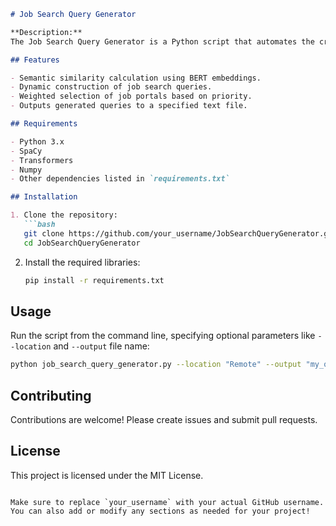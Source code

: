 
```markdown
# Job Search Query Generator

**Description:**  
The Job Search Query Generator is a Python script that automates the creation of job search queries for data engineering roles in cloud platforms like Azure and AWS. It uses NLP techniques to match job titles with relevant technologies, generates customized search queries, and saves them to a file for easy access.

## Features

- Semantic similarity calculation using BERT embeddings.
- Dynamic construction of job search queries.
- Weighted selection of job portals based on priority.
- Outputs generated queries to a specified text file.

## Requirements

- Python 3.x
- SpaCy
- Transformers
- Numpy
- Other dependencies listed in `requirements.txt`

## Installation

1. Clone the repository:
   ```bash
   git clone https://github.com/your_username/JobSearchQueryGenerator.git
   cd JobSearchQueryGenerator
   ```

2. Install the required libraries:
   ```bash
   pip install -r requirements.txt
   ```

## Usage

Run the script from the command line, specifying optional parameters like `--location` and `--output` file name:
```bash
python job_search_query_generator.py --location "Remote" --output "my_queries.txt"
```

## Contributing

Contributions are welcome! Please create issues and submit pull requests.

## License

This project is licensed under the MIT License.
```

Make sure to replace `your_username` with your actual GitHub username. You can also add or modify any sections as needed for your project!
